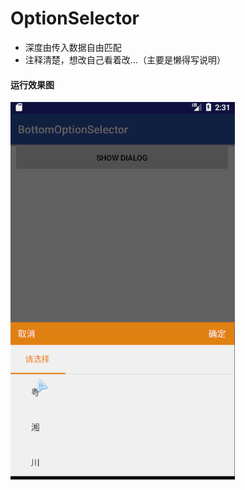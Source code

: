 # OptionSelector
* 深度由传入数据自由匹配
* 注释清楚，想改自己看着改...（主要是懒得写说明）</br>
#### 运行效果图
![image](https://github.com/leeroGG/OptionSelector/raw/master/effect.gif)
